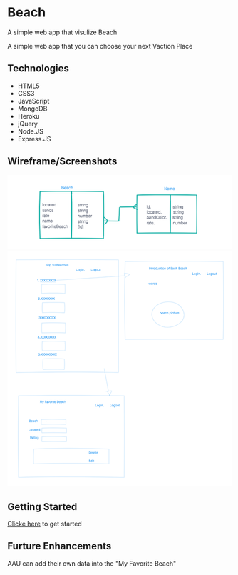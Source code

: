 # Beach

A simple web app that visulize Beach 

A simple web app that you can choose your next Vaction Place

## Technologies
- HTML5
- CSS3
- JavaScript
- MongoDB
- Heroku
- jQuery
- Node.JS
- Express.JS

## Wireframe/Screenshots
![wireframe](./imgs/wireframe.png)
![wireframe](./imgs/ERD.png)

## Getting Started
[Clicke here](#) to get started


## Furture Enhancements
AAU can add their own data into the "My Favorite Beach"
